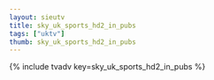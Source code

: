 ```yaml
--- 
layout: sieutv
title: sky_uk_sports_hd2_in_pubs
tags: ["uktv"]
thumb: sky_uk_sports_hd2_in_pubs
---
```

{% include tvadv key=sky_uk_sports_hd2_in_pubs %}
